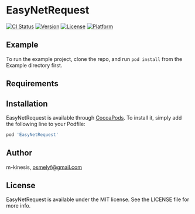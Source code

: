 # EasyNetRequest

[![CI Status](https://img.shields.io/travis/m-kinesis/EasyNetRequest.svg?style=flat)](https://travis-ci.org/m-kinesis/EasyNetRequest)
[![Version](https://img.shields.io/cocoapods/v/EasyNetRequest.svg?style=flat)](https://cocoapods.org/pods/EasyNetRequest)
[![License](https://img.shields.io/cocoapods/l/EasyNetRequest.svg?style=flat)](https://cocoapods.org/pods/EasyNetRequest)
[![Platform](https://img.shields.io/cocoapods/p/EasyNetRequest.svg?style=flat)](https://cocoapods.org/pods/EasyNetRequest)

## Example

To run the example project, clone the repo, and run `pod install` from the Example directory first.

## Requirements

## Installation

EasyNetRequest is available through [CocoaPods](https://cocoapods.org). To install
it, simply add the following line to your Podfile:

```ruby
pod 'EasyNetRequest'
```

## Author

m-kinesis, osmelyf@gmail.com

## License

EasyNetRequest is available under the MIT license. See the LICENSE file for more info.
